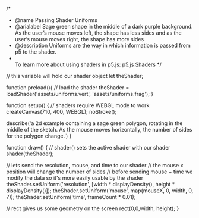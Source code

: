 /*
 * @name Passing Shader Uniforms
 * @arialabel Sage green shape in the middle of a dark purple background. As the user’s mouse moves left, the shape has less sides and as the user’s mouse moves right, the shape has more sides
 * @description Uniforms are the way in which information is passed from p5 to the shader.
 * <br> To learn more about using shaders in p5.js: <a href="https://itp-xstory.github.io/p5js-shaders/">p5.js Shaders</a>
 */

 // this variable will hold our shader object
 let theShader;

 function preload(){
   // load the shader
   theShader = loadShader('assets/uniforms.vert', 'assets/uniforms.frag');
 }

 function setup() {
   // shaders require WEBGL mode to work
   createCanvas(710, 400, WEBGL);
   noStroke();

   describe('a 2d example containing a sage green polygon, rotating in the middle of the sketch. As the mouse moves horizontally, the number of sides for the polygon change.')
 }

 function draw() {
   // shader() sets the active shader with our shader
   shader(theShader);

   // lets send the resolution, mouse, and time to our shader
   // the mouse x position will change the number of sides
   // before sending mouse + time we modify the data so it's more easily usable by the shader
   theShader.setUniform('resolution', [width * displayDensity(), height * displayDensity()]);
   theShader.setUniform('mouse', map(mouseX, 0, width, 0, 7));
   theShader.setUniform('time', frameCount * 0.01);

   // rect gives us some geometry on the screen
   rect(0,0,width, height);
 }
 
